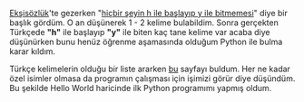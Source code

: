 [Ekşisözlük](https://eksisozluk.com)'te gezerken "[hiçbir şeyin h ile başlayıp y ile bitmemesi](https://eksisozluk.com/hicbir-seyin-h-ile-baslayip-y-ile-bitmemesi--6527642)" diye bir başlık gördüm. O an düşünerek 1 - 2 kelime bulabildim.
Sonra gerçekten Türkçede **"h"** ile başlayıp **"y"** ile biten kaç tane kelime var acaba diye düşünürken bunu henüz öğrenme aşamasında olduğum Python ile bulma karar kıldım. 

Türkçe kelimelerin olduğu bir liste ararken [bu](https://code.google.com/archive/p/zemberek/downloads) sayfayı buldum. Her ne kadar özel isimler olmasa da programın çalışması için işimizi görür diye düşündüm. Bu şekilde Hello World haricinde ilk Python programımı yapmış oldum. 
